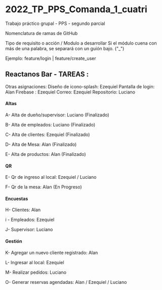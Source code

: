 # 2022_TP_PPS_Comanda_1_cuatri
Trabajo práctico grupal - PPS - segundo parcial

Nomenclatura de ramas de GitHub

Tipo de requisito o acción / Modulo a desarrollar
Si el módulo cuena con más de una palabra, se separará con un guión bajo. ("_")

Ejemplo: feature/login | feature/create_user

## Reactanos Bar  - TAREAS :

Otras asignaciones:
Diseño de icono-splash: Ezequiel
Pantalla de login: Alan
Firebase : Ezequiel
Correo: Ezequiel
Repositorio: Luciano


#### Altas 
A- Alta de dueño/supervisor: Luciano (Finalizado)

B- Alta de empleados: Luciano (Finalizado)

C- Alta de clientes: Ezequiel (Finalizado)

D- Alta de Mesa: Alan (Finalizado)

E- Alta de productos: Alan (Finalizado)

#### QR

E- Qr de ingreso al local: Ezequiel / Luciano

F- Qr de la mesa: Alan (En Progreso)

#### Encuestas

H- Clientes: Alan

i - Empleados: Ezequiel

J- Supervisor: Luciano

#### Gestión

K- Agregar un nuevo cliente registrado: Alan

L- Ingresar al local: Ezequiel

M- Realizar pedidos: Luciano

O- Generar reservas agendadas: Alan / Ezequiel / Luciano

